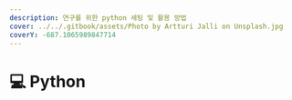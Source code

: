 ```yaml
---
description: 연구를 위한 python 세팅 및 활용 방법
cover: ../../.gitbook/assets/Photo by Artturi Jalli on Unsplash.jpg
coverY: -687.1065989847714
---
```


# 💻 Python

